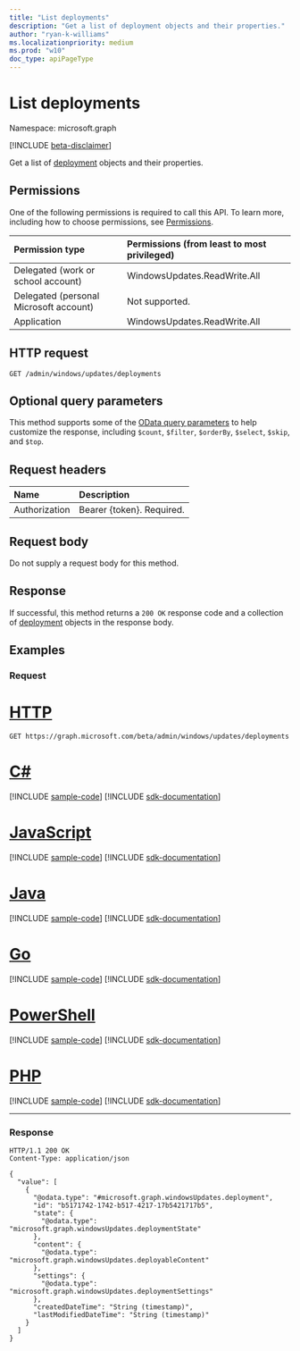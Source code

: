 ```yaml
---
title: "List deployments"
description: "Get a list of deployment objects and their properties."
author: "ryan-k-williams"
ms.localizationpriority: medium
ms.prod: "w10"
doc_type: apiPageType
---
```


# List deployments
Namespace: microsoft.graph

[!INCLUDE [beta-disclaimer](../../includes/beta-disclaimer.md)]

Get a list of [deployment](../resources/windowsupdates-deployment.md) objects and their properties.

## Permissions
One of the following permissions is required to call this API. To learn more, including how to choose permissions, see [Permissions](/graph/permissions-reference).

|Permission type|Permissions (from least to most privileged)|
|:---|:---|
|Delegated (work or school account)|WindowsUpdates.ReadWrite.All|
|Delegated (personal Microsoft account)|Not supported.|
|Application|WindowsUpdates.ReadWrite.All|

## HTTP request

<!-- {
  "blockType": "ignored"
}
-->
``` http
GET /admin/windows/updates/deployments
```

## Optional query parameters
This method supports some of the [OData query parameters](/graph/query-parameters) to help customize the response, including `$count`, `$filter`, `$orderBy`, `$select`, `$skip`, and `$top`.

## Request headers
|Name|Description|
|:---|:---|
|Authorization|Bearer {token}. Required.|

## Request body
Do not supply a request body for this method.

## Response

If successful, this method returns a `200 OK` response code and a collection of [deployment](../resources/windowsupdates-deployment.md) objects in the response body.

## Examples

### Request

# [HTTP](#tab/http)
<!-- {
  "blockType": "request",
  "name": "list_deployment"
}
-->
``` http
GET https://graph.microsoft.com/beta/admin/windows/updates/deployments
```

# [C#](#tab/csharp)
[!INCLUDE [sample-code](../includes/snippets/csharp/list-deployment-csharp-snippets.md)]
[!INCLUDE [sdk-documentation](../includes/snippets/snippets-sdk-documentation-link.md)]

# [JavaScript](#tab/javascript)
[!INCLUDE [sample-code](../includes/snippets/javascript/list-deployment-javascript-snippets.md)]
[!INCLUDE [sdk-documentation](../includes/snippets/snippets-sdk-documentation-link.md)]

# [Java](#tab/java)
[!INCLUDE [sample-code](../includes/snippets/java/list-deployment-java-snippets.md)]
[!INCLUDE [sdk-documentation](../includes/snippets/snippets-sdk-documentation-link.md)]

# [Go](#tab/go)
[!INCLUDE [sample-code](../includes/snippets/go/list-deployment-go-snippets.md)]
[!INCLUDE [sdk-documentation](../includes/snippets/snippets-sdk-documentation-link.md)]

# [PowerShell](#tab/powershell)
[!INCLUDE [sample-code](../includes/snippets/powershell/list-deployment-powershell-snippets.md)]
[!INCLUDE [sdk-documentation](../includes/snippets/snippets-sdk-documentation-link.md)]

# [PHP](#tab/php)
[!INCLUDE [sample-code](../includes/snippets/php/list-deployment-php-snippets.md)]
[!INCLUDE [sdk-documentation](../includes/snippets/snippets-sdk-documentation-link.md)]

---



### Response

<!-- {
  "blockType": "response",
  "truncated": true,
  "@odata.type": "Collection(microsoft.graph.windowsUpdates.deployment)"
}
-->
``` http
HTTP/1.1 200 OK
Content-Type: application/json

{
  "value": [
    {
      "@odata.type": "#microsoft.graph.windowsUpdates.deployment",
      "id": "b5171742-1742-b517-4217-17b5421717b5",
      "state": {
        "@odata.type": "microsoft.graph.windowsUpdates.deploymentState"
      },
      "content": {
        "@odata.type": "microsoft.graph.windowsUpdates.deployableContent"
      },
      "settings": {
        "@odata.type": "microsoft.graph.windowsUpdates.deploymentSettings"
      },
      "createdDateTime": "String (timestamp)",
      "lastModifiedDateTime": "String (timestamp)"
    }
  ]
}
```

